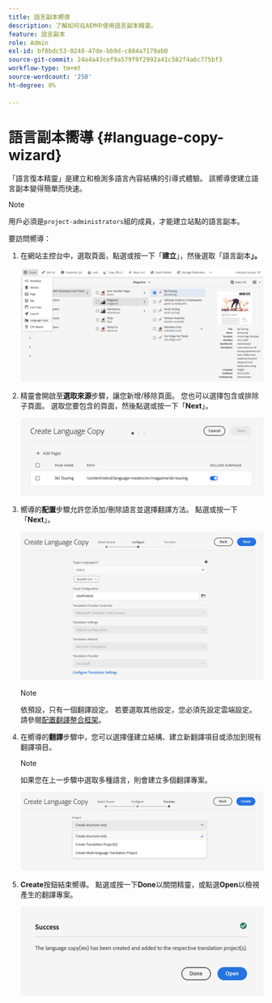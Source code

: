 ```yaml
---
title: 語言副本嚮導
description: 了解如何在AEM中使用語言副本精靈。
feature: 語言副本
role: Admin
exl-id: bf8bdc53-0248-47de-bb9d-c884a7179ab0
source-git-commit: 24a4a43cef9a579f9f2992a41c582f4a6c775bf3
workflow-type: tm+mt
source-wordcount: '250'
ht-degree: 0%

---
```


# 語言副本嚮導 {#language-copy-wizard}

「語言復本精靈」是建立和檢測多語言內容結構的引導式體驗。 該嚮導使建立語言副本變得簡單而快速。

>[!NOTE]
>
>用戶必須是`project-administrators`組的成員，才能建立站點的語言副本。

要訪問嚮導：

1. 在網站主控台中，選取頁面，點選或按一下「**建立**」，然後選取「語言副本&#x200B;**」。**

   ![從嚮導建立語言副本](../assets/language-copy-wizard.png)

1. 精靈會開啟至&#x200B;**選取來源**&#x200B;步驟，讓您新增/移除頁面。 您也可以選擇包含或排除子頁面。 選取您要包含的頁面，然後點選或按一下「**Next**」。

   ![使用精靈新增頁面](../assets/language-copy-wizard-add-pages.png)

1. 嚮導的&#x200B;**配置**&#x200B;步驟允許您添加/刪除語言並選擇翻譯方法。 點選或按一下「**Next**」。

   ![配置嚮導的步驟](../assets/language-copy-wizard-configure.png)

   >[!NOTE]
   >
   >依預設，只有一個翻譯設定。 若要選取其他設定，您必須先設定雲端設定。 請參閱[配置翻譯整合框架](integration-framework.md)。

1. 在嚮導的&#x200B;**翻譯**&#x200B;步驟中，您可以選擇僅建立結構、建立新翻譯項目或添加到現有翻譯項目。

   >[!NOTE]
   >
   >如果您在上一步驟中選取多種語言，則會建立多個翻譯專案。

   ![精靈的翻譯步驟](../assets/language-copy-wizard-translate.png)

1. **Create**&#x200B;按鈕結束嚮導。 點選或按一下&#x200B;**Done**&#x200B;以關閉精靈，或點選&#x200B;**Open**&#x200B;以檢視產生的翻譯專案。

   ![結束嚮導](../assets/language-copy-wizard-done.png)
